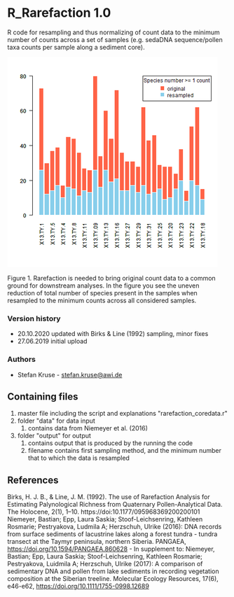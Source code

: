 # R_Rarefaction 1.0
R code for resampling and thus normalizing of count data to the minimum number of counts across a set of samples (e.g. sedaDNA sequence/pollen taxa counts per sample along a sediment core).

![Barplot comparing original to resampled data](https://github.com/StefanKruse/R_Rarefaction/blob/master/output/replace_resampled_speciesnumber_Sampleeffort1710_aggregated_comparisonplot.png)

Figure 1. Rarefaction is needed to bring original count data to a common ground for downstream analyses. In the figure you see the uneven reduction of total number of species present in the samples when resampled to the minimum counts across all considered samples.

### Version history
- 20.10.2020 updated with Birks & Line (1992) sampling, minor fixes
- 27.06.2019 initial upload

### Authors
- Stefan Kruse - stefan.kruse@awi.de

## Containing files
1. master file including the script and explanations "rarefaction_coredata.r"
1. folder "data" for data input
	1. contains data from Niemeyer et al. (2016)
1. folder "output" for output
	1. contains output that is produced by the running the code
	1. filename contains first sampling method, and the minimum number that to which the data is resampled

## References
Birks, H. J. B., & Line, J. M. (1992). The use of Rarefaction Analysis for Estimating Palynological Richness from Quaternary Pollen-Analytical Data. The Holocene, 2(1), 1–10. https://doi:10.1177/095968369200200101
Niemeyer, Bastian; Epp, Laura Saskia; Stoof-Leichsenring, Kathleen Rosmarie; Pestryakova, Ludmila A; Herzschuh, Ulrike (2016): DNA records from surface sediments of lacustrine lakes along a forest tundra - tundra transect at the Taymyr peninsula, northern Siberia. PANGAEA, https://doi.org/10.1594/PANGAEA.860628 - In supplement to: Niemeyer, Bastian; Epp, Laura Saskia; Stoof-Leichsenring, Kathleen Rosmarie; Pestryakova, Luidmila A; Herzschuh, Ulrike (2017): A comparison of sedimentary DNA and pollen from lake sediments in recording vegetation composition at the Siberian treeline. Molecular Ecology Resources, 17(6), e46-e62, https://doi.org/10.1111/1755-0998.12689
